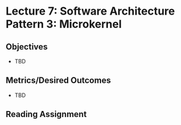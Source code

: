 # Lecture 7: Software Architecture Pattern 3: Microkernel

## Objectives

* TBD

## Metrics/Desired Outcomes

* TBD

## Reading Assignment


